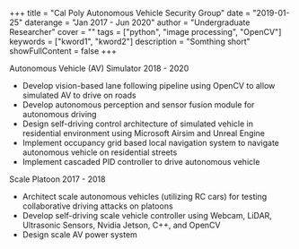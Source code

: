 +++
title = "Cal Poly Autonomous Vehicle Security Group"
date = "2019-01-25"
daterange = "Jan 2017 - Jun 2020"
author = "Undergraduate Researcher"
cover = ""
tags = ["python", "image processing", "OpenCV"]
keywords = ["kword1", "kword2"]
description = "Somthing short"
showFullContent = false
+++

Autonomous Vehicle (AV) Simulator 2018 - 2020
- Develop vision-based lane following pipeline using OpenCV to allow simulated AV to drive on roads
- Develop autonomous perception and sensor fusion module for autonomous driving
- Design self-driving control architecture of simulated vehicle in residential environment using Microsoft Airsim and Unreal Engine
- Implement occupancy grid based local navigation system to navigate autonomous vehicle on residential streets
- Implement cascaded PID controller to drive autonomous vehicle

Scale Platoon 2017 - 2018
- Architect scale autonomous vehicles (utilizing RC cars) for testing collaborative driving attacks on platoons
- Develop self-driving scale vehicle controller using Webcam, LiDAR, Ultrasonic Sensors, Nvidia Jetson, C++, and OpenCV
- Design scale AV power system
